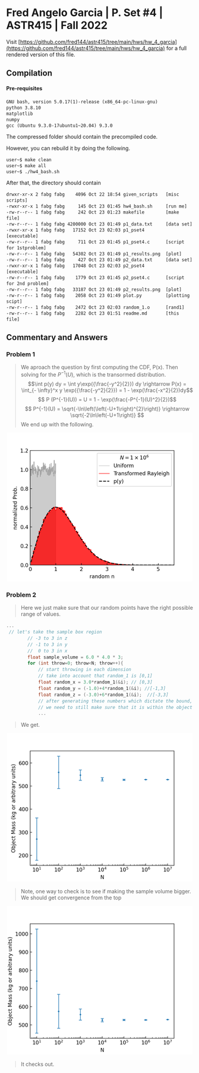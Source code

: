 # Fred Angelo Garcia | P. Set #4 | ASTR415 | Fall 2022
Visit [https://github.com/fred144/astr415/tree/main/hws/hw_4_garcia](https://github.com/fred144/astr415/tree/main/hws/hw_4_garcia) for a full rendered version of this file. 

## Compilation 
#### Pre-requisites
```console
GNU bash, version 5.0.17(1)-release (x86_64-pc-linux-gnu)
python 3.8.10 
matplotlib
numpy
gcc (Ubuntu 9.3.0-17ubuntu1~20.04) 9.3.0
```
The compressed folder should contain the precompiled code. 

However, you can rebuild it by doing the following.
```console
user~$ make clean
user~$ make all
user~$ ./hw4_bash.sh
```

After that, the directory should contain 
```
drwxr-xr-x 2 fabg fabg    4096 Oct 22 18:54 given_scripts   [misc scripts]
-rwxr-xr-x 1 fabg fabg     145 Oct 23 01:45 hw4_bash.sh     [run me]
-rw-r--r-- 1 fabg fabg     242 Oct 23 01:23 makefile        [make file]
-rw-r--r-- 1 fabg fabg 4200000 Oct 23 01:49 p1_data.txt     [data set]
-rwxr-xr-x 1 fabg fabg   17152 Oct 23 02:03 p1_pset4        [executable]
-rw-r--r-- 1 fabg fabg     711 Oct 23 01:45 p1_pset4.c      [script for 1stproblem]
-rw-r--r-- 1 fabg fabg   54302 Oct 23 01:49 p1_results.png  [plot]
-rw-r--r-- 1 fabg fabg     427 Oct 23 01:49 p2_data.txt     [data set]
-rwxr-xr-x 1 fabg fabg   17048 Oct 23 02:03 p2_pset4        [executable]
-rw-r--r-- 1 fabg fabg    1779 Oct 23 01:45 p2_pset4.c      [script for 2nd problem]
-rw-r--r-- 1 fabg fabg   33187 Oct 23 01:49 p2_results.png  [plot]
-rw-r--r-- 1 fabg fabg    2058 Oct 23 01:49 plot.py         [plotting scipt]
-rw-r--r-- 1 fabg fabg    2472 Oct 23 02:03 random_1.o      [rand1]
-rw-r--r-- 1 fabg fabg    2282 Oct 23 01:51 readme.md       [this file]
```
## Commentary and Answers 

### Problem 1

>We aproach the question by first computing the CDF, P(x). Then solving for the $P^{-1}(U)$, which is the transormed distribution.
$$\int p(y) dy = \int y\exp({\frac{-y^2}{2}}) dy \rightarrow P(x) = \int_{- \infty}^x y \exp({\frac{-y^2}{2}}) = 1 - \exp(\frac{-x^2}{2})dy$$
$$ P (P^{-1}(U)) = U = 1 - \exp(\frac{-P^{-1}(U)^2}{2})$$
$$ P^{-1}(U) = \sqrt{-\ln\left(\left(-U+1\right)^{2}\right)}  \rightarrow  \sqrt{-2\ln\left(-U+1\right)} $$
> We end up with the following. 

<p align="center">
<img src=./p1_results.png alt="drawing" width="500"/> 
</p>

### Problem 2
>Here we just make sure that our random points have the right possible range of values. 
```C
...
 // let's take the sample box region 
        // -3 to 3 in z
        // -1 to 3 in y 
        //  0 to 3 in x
        float sample_volume = 6.0 * 4.0 * 3; 
        for (int throw=0; throw<N; throw++){
            // start throwing in each dimension
            // take into account that random_1 is [0,1]
            float random_x = 3.0*random_1(&i); // [0,3]
            float random_y = (-1.0)+4*random_1(&i); //[-1,3]
            float random_z = (-3.0)+6*random_1(&i);  //[-3,3]
            // after generating these numbers which dictate the bound,
            // we need to still make sure that it is within the object 
            ...
```
> We get. 
<p align="center">
<img src=./p2_results.png alt="drawing" width="500"/> 
</p>

> Note, one way to check is to see if making the sample volume bigger. We should get convergence from the top
<p align="center">
<img src=./test.png alt="drawing" width="500"/> 
</p>

>It checks out. 
